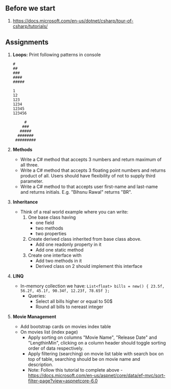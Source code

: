 ## Before we start
1. https://docs.microsoft.com/en-us/dotnet/csharp/tour-of-csharp/tutorials/


## Assignments
1. **Loops:** Print following patterns in console

     ```
     #
     ##
     ###
     ####
     #####
     ```
     ```
     1
     12
     123
     1234
     12345
     123456
     ```
     ```
          #
         ###
        #####
       #######
      #########
      ```
1. **Methods**
     * Write a C# method that accepts 3 numbers and return maximum of all three.
     * Write a C# method that accepts 3 floating point numbers and returns product of all. Users should have flexibility of not to supply third parameter.
     * Write a C# method to that accepts user first-name and last-name and returns initials. E.g. "Bihsnu Rawal" returns "BR".
1. **Inheritance**
     * Think of a real world example where you can write:
          1. One base class having
               * one field
               * two methods
               * two properties
          2. Create derived class inherited from base class above.
               * Add one readonly property in it
               * Add one static method
          3. Create one interface with
               * Add two methods in it
               * Derived class on 2 should implement this interface
1. **LINQ**
     * In-memory collection we have:
     `List<float> bills = new() { 23.5f, 56.2f, 45.1f, 90.34f, 12.23f, 78.65f };`
          * Queries:
               * Select all bills higher or equal to 50$
               * Round all bills to nereast integer
 1. **Movie Management**
     * Add bootstrap cards on movies index table
     * On movies list (index page) 
         * Apply sorting on columns "Movie Name", "Release Date" and "LengthinMin", clicking on a column header should toggle sorting order of data respectively.
         * Apply filtering (searching) on movie list table with search box on top of table, searching should be on movie name and description.
         * Note: Follow this tutorial to complete above - https://docs.microsoft.com/en-us/aspnet/core/data/ef-mvc/sort-filter-page?view=aspnetcore-6.0
         
       
